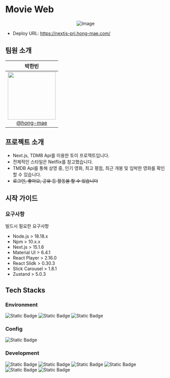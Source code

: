 # Movie Web

<div align="center">

![Image](https://github.com/user-attachments/assets/d21be8c8-4ef0-4e87-b0fa-ae75b8348333)

</div>

- Deploy URL: https://nextjs-prj.hong-mae.com/

## 팀원 소개

<div align="center">

|                                                              **박한빈**                                                              |
| :----------------------------------------------------------------------------------------------------------------------------------: |
| [<img src="https://avatars.githubusercontent.com/u/10570126?v=4" height=150 width=150> <br/> @hong-mae](https://github.com/Hong-mae) |

</div>

## 프로젝트 소개

- Next.js, TDMB Api를 이용한 토이 프로젝트입니다.
- 전체적인 스타일은 Netflix를 참고했습니다.
- TMDB Api를 통해 상영 중, 인기 영화, 최고 평점, 최근 개봉 및 임박한 영화를 확인 할 수 있습니다.
- ~~로그인, 좋아요, 공유 등 활동을 할 수 있습니다~~

## 시작 가이드

### 요구사항

빌드시 필요한 요구사항

- Node.js > 18.18.x
- Npm > 10.x.x
- Next.js > 15.1.6
- Material UI > 6.4.1
- React Player > 2.16.0
- React Slidk > 0.30.3
- Slick Carousel > 1.8.1
- Zustand > 5.0.3

## Tech Stacks

### Environment

![Static Badge](https://img.shields.io/badge/Visual%20Studio%20Code-007ACC?style=for-the-badge&logoColor=white)
![Static Badge](https://img.shields.io/badge/GIthub-%23181717?style=for-the-badge&logo=github&logoColor=white)
![Static Badge](https://img.shields.io/badge/GIt-%23F05032?style=for-the-badge&logo=git&logoColor=white)

### Config

![Static Badge](https://img.shields.io/badge/npm-%23CB3837?style=for-the-badge&logo=npm&logoColor=white)

### Development

![Static Badge](https://img.shields.io/badge/javascript-F7DF1E?style=for-the-badge&logo=javascript&logoColor=black)
![Static Badge](https://img.shields.io/badge/Typescript-3178C6?style=for-the-badge&logo=Typescript&logoColor=white)
![Static Badge](https://img.shields.io/badge/react-61DAFB?style=for-the-badge&logo=react&logoColor=black)
![Static Badge](https://img.shields.io/badge/nextjs-%23000000?style=for-the-badge&logo=nextdotjs&logoColor=white)
![Static Badge](https://img.shields.io/badge/material%20UI-%23007FFF?style=for-the-badge&logo=mui&logoColor=white)
![Static Badge](https://img.shields.io/badge/zustand-%23CB6D30?style=for-the-badge&logo=zustand&logoColor=white)
